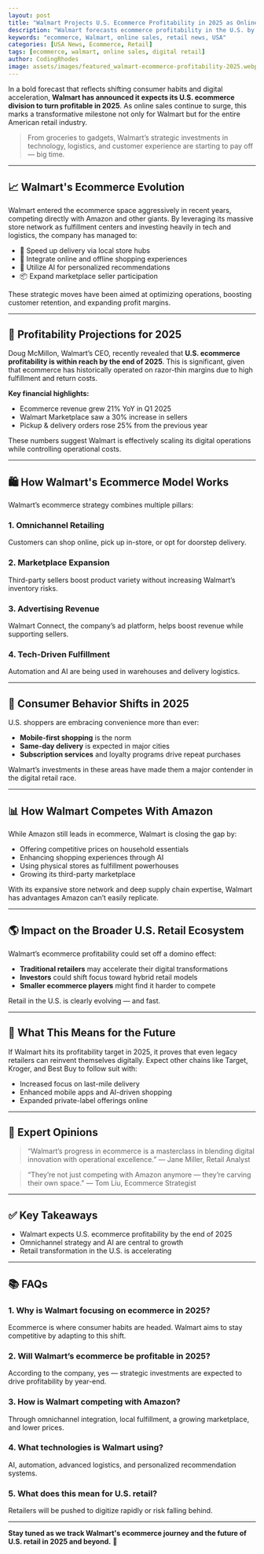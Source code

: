 ```yaml
---
layout: post
title: "Walmart Projects U.S. Ecommerce Profitability in 2025 as Online Sales Soar"
description: "Walmart forecasts ecommerce profitability in the U.S. by 2025 as online sales rise rapidly, signaling major shifts in retail."
keywords: "ecommerce, Walmart, online sales, retail news, USA"
categories: [USA News, Ecommerce, Retail]
tags: [ecommerce, walmart, online sales, digital retail]
author: CodingRhodes
image: assets/images/featured_walmart-ecommerce-profitability-2025.webp
---
```


In a bold forecast that reflects shifting consumer habits and digital acceleration, **Walmart has announced it expects its U.S. ecommerce division to turn profitable in 2025**. As online sales continue to surge, this marks a transformative milestone not only for Walmart but for the entire American retail industry.

> From groceries to gadgets, Walmart’s strategic investments in technology, logistics, and customer experience are starting to pay off — big time.

---

## 📈 Walmart's Ecommerce Evolution

Walmart entered the ecommerce space aggressively in recent years, competing directly with Amazon and other giants. By leveraging its massive store network as fulfillment centers and investing heavily in tech and logistics, the company has managed to:

- 🚚 Speed up delivery via local store hubs
- 🛒 Integrate online and offline shopping experiences
- 🤖 Utilize AI for personalized recommendations
- 📦 Expand marketplace seller participation

These strategic moves have been aimed at optimizing operations, boosting customer retention, and expanding profit margins.

---

## 💸 Profitability Projections for 2025

Doug McMillon, Walmart’s CEO, recently revealed that **U.S. ecommerce profitability is within reach by the end of 2025**. This is significant, given that ecommerce has historically operated on razor-thin margins due to high fulfillment and return costs.

**Key financial highlights:**

- Ecommerce revenue grew 21% YoY in Q1 2025
- Walmart Marketplace saw a 30% increase in sellers
- Pickup & delivery orders rose 25% from the previous year

These numbers suggest Walmart is effectively scaling its digital operations while controlling operational costs.

---

## 🛍️ How Walmart's Ecommerce Model Works

Walmart’s ecommerce strategy combines multiple pillars:

### 1. **Omnichannel Retailing**
Customers can shop online, pick up in-store, or opt for doorstep delivery.

### 2. **Marketplace Expansion**
Third-party sellers boost product variety without increasing Walmart’s inventory risks.

### 3. **Advertising Revenue**
Walmart Connect, the company’s ad platform, helps boost revenue while supporting sellers.

### 4. **Tech-Driven Fulfillment**
Automation and AI are being used in warehouses and delivery logistics.

---

## 🧠 Consumer Behavior Shifts in 2025

U.S. shoppers are embracing convenience more than ever:

- **Mobile-first shopping** is the norm
- **Same-day delivery** is expected in major cities
- **Subscription services** and loyalty programs drive repeat purchases

Walmart’s investments in these areas have made them a major contender in the digital retail race.

---

## 📊 How Walmart Competes With Amazon

While Amazon still leads in ecommerce, Walmart is closing the gap by:

- Offering competitive prices on household essentials
- Enhancing shopping experiences through AI
- Using physical stores as fulfillment powerhouses
- Growing its third-party marketplace

With its expansive store network and deep supply chain expertise, Walmart has advantages Amazon can’t easily replicate.

---

## 🌎 Impact on the Broader U.S. Retail Ecosystem

Walmart’s ecommerce profitability could set off a domino effect:

- **Traditional retailers** may accelerate their digital transformations
- **Investors** could shift focus toward hybrid retail models
- **Smaller ecommerce players** might find it harder to compete

Retail in the U.S. is clearly evolving — and fast.

---

## 🔮 What This Means for the Future

If Walmart hits its profitability target in 2025, it proves that even legacy retailers can reinvent themselves digitally. Expect other chains like Target, Kroger, and Best Buy to follow suit with:

- Increased focus on last-mile delivery
- Enhanced mobile apps and AI-driven shopping
- Expanded private-label offerings online

---

## 📢 Expert Opinions

> “Walmart’s progress in ecommerce is a masterclass in blending digital innovation with operational excellence.” — Jane Miller, Retail Analyst

> “They’re not just competing with Amazon anymore — they’re carving their own space.” — Tom Liu, Ecommerce Strategist

---

## ✅ Key Takeaways

- Walmart expects U.S. ecommerce profitability by the end of 2025
- Omnichannel strategy and AI are central to growth
- Retail transformation in the U.S. is accelerating

---

## 📚 FAQs

### 1. Why is Walmart focusing on ecommerce in 2025?
Ecommerce is where consumer habits are headed. Walmart aims to stay competitive by adapting to this shift.

### 2. Will Walmart’s ecommerce be profitable in 2025?
According to the company, yes — strategic investments are expected to drive profitability by year-end.

### 3. How is Walmart competing with Amazon?
Through omnichannel integration, local fulfillment, a growing marketplace, and lower prices.

### 4. What technologies is Walmart using?
AI, automation, advanced logistics, and personalized recommendation systems.

### 5. What does this mean for U.S. retail?
Retailers will be pushed to digitize rapidly or risk falling behind.

---

**Stay tuned as we track Walmart's ecommerce journey and the future of U.S. retail in 2025 and beyond.** 🚀

